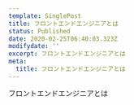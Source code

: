 ```yaml
---
template: SinglePost
title: フロントエンドエンジニアとは
status: Published
date: 2020-02-25T06:40:03.323Z
modifydate: ''
excerpt: フロントエンドエンジニアとは
meta:
  title: フロントエンドエンジニアとは
---
```

フロントエンドエンジニアとは
